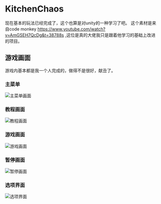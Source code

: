 ﻿# KitchenChaos
现在基本的玩法已经完成了，这个也算是对unity的一种学习了吧。
这个素材是来自code monkey https://www.youtube.com/watch?v=AmGSEH7QcDg&t=38788s ,这位是真的大佬我只是跟着他学习的基础上改进的项目。
## 游戏画面
游戏内基本都是我一个人完成的，做得不是很好，献丑了。
### 主菜单
![主菜单画面](./image/mainMenu.png)
### 教程画面
![教程画面](./image/tutorial.png)
### 游戏画面
![游戏画面](./image/game.png)
### 暂停画面
![暂停画面](./image/pause.png)
### 选项界面
![选项界面](./image/option.png)
